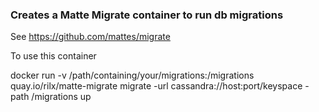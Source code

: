 ### Creates a Matte Migrate container to run db migrations

See https://github.com/mattes/migrate

To use this container

docker run -v /path/containing/your/migrations:/migrations quay.io/rilx/matte-migrate migrate -url cassandra://host:port/keyspace -path /migrations up

 
